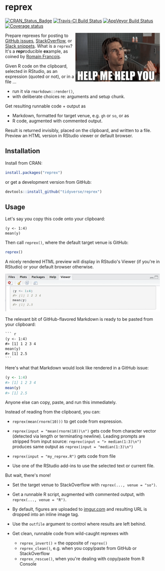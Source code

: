 
<!-- README.md is generated from README.Rmd. Please edit that file -->
reprex
======

[![CRAN\_Status\_Badge](http://www.r-pkg.org/badges/version/reprex)](https://cran.r-project.org/package=reprex) [![Travis-CI Build Status](https://travis-ci.org/tidyverse/reprex.svg?branch=master)](https://travis-ci.org/tidyverse/reprex) [![AppVeyor Build Status](https://ci.appveyor.com/api/projects/status/github/tidyverse/reprex?branch=master&svg=true)](https://ci.appveyor.com/project/tidyverse/reprex) [![Coverage status](https://codecov.io/gh/tidyverse/reprex/branch/master/graph/badge.svg)](https://codecov.io/github/tidyverse/reprex?branch=master)

<a href="https://nypdecider.files.wordpress.com/2014/08/help-me-help-you.gif"><img src="man/figures/help-me-help-you.png" align="right" /></a>Prepare reprexes for posting to [GitHub issues](https://guides.github.com/features/issues/), [StackOverflow](http://stackoverflow.com/questions/tagged/r), or [Slack snippets](https://get.slack.help/hc/en-us/articles/204145658-Create-a-snippet). What is a `reprex`? It's a **repr**oducible **ex**ample, as coined by [Romain Francois](https://twitter.com/romain_francois/status/530011023743655936).

Given R code on the clipboard, selected in RStudio, as an expression (quoted or not), or in a file ...

-   run it via `rmarkdown::render()`,
-   with deliberate choices re: arguments and setup chunk.

Get resulting runnable code + output as

-   Markdown, formatted for target venue, e.g. `gh` or `so`, or as
-   R code, augmented with commented output.

Result is returned invisibly, placed on the clipboard, and written to a file. Preview an HTML version in RStudio viewer or default browser.

Installation
------------

Install from CRAN:

``` r
install.packages("reprex")
```

or get a development version from GitHub:

``` r
devtools::install_github("tidyverse/reprex")
```

Usage
-----

Let's say you copy this code onto your clipboard:

    (y <- 1:4)
    mean(y)

Then call `reprex()`, where the default target venue is GitHub:

``` r
reprex()
```

A nicely rendered HTML preview will display in RStudio's Viewer (if you're in RStudio) or your default browser otherwise.

![](man/figures/README-viewer-screenshot.png)

The relevant bit of GitHub-flavored Markdown is ready to be pasted from your clipboard:

    ``` r
    (y <- 1:4)
    #> [1] 1 2 3 4
    mean(y)
    #> [1] 2.5
    ```

Here's what that Markdown would look like rendered in a GitHub issue:

``` r
(y <- 1:4)
#> [1] 1 2 3 4
mean(y)
#> [1] 2.5
```

Anyone else can copy, paste, and run this immediately.

Instead of reading from the clipboard, you can:

-   `reprex(mean(rnorm(10)))` to get code from expression.

-   `reprex(input = "mean(rnorm(10))\n")` gets code from character vector (detected via length or terminating newline). Leading prompts are stripped from input source: `reprex(input = "> median(1:3)\n")` produces same output as `reprex(input = "median(1:3)\n")`

-   `reprex(input = "my_reprex.R")` gets code from file

-   Use one of the RStudio add-ins to use the selected text or current file.

But wait, there's more!

-   Set the target venue to StackOverflow with `reprex(..., venue = "so")`.

-   Get a runnable R script, augmented with commented output, with `reprex(..., venue = "R")`.

-   By default, figures are uploaded to [imgur.com](http://imgur.com) and resulting URL is dropped into an inline image tag.

-   Use the `outfile` argument to control where results are left behind.

-   Get clean, runnable code from wild-caught reprexes with
    -   `reprex_invert()` = the opposite of `reprex()`
    -   `reprex_clean()`, e.g. when you copy/paste from GitHub or StackOverflow
    -   `reprex_rescue()`, when you're dealing with copy/paste from R Console
